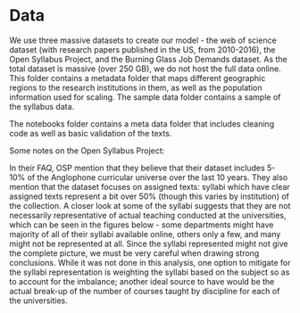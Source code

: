 # Data

We use three massive datasets to create our model - the web of science dataset (with research papers published in the US, from 2010-2016), the Open Syllabus Project, and the Burning Glass Job Demands dataset. As the total dataset is massive (over 250 GB), we do not host the full data online. This folder contains a metadata folder that maps different geographic regions to the research institutions in them, as well as the population information used for scaling. The sample data folder contains a sample of the syllabus data.

The notebooks folder contains a meta data folder that includes cleaning code as well as basic validation of the texts.

Some notes on the Open Syllabus Project:

In their FAQ, OSP mention that they believe that their dataset includes 5-10\% of the Anglophone curricular universe over the last 10 years. They also mention that the dataset focuses on assigned texts: syllabi which have clear assigned texts represent a bit over 50\% (though this varies by institution) of the collection. A closer look at some of the syllabi suggests that they are not necessarily representative of actual teaching conducted at the universities, which can be seen in the figures below - some departments might have majority of all of their syllabi available online, others only a few, and many might not be represented at all. Since the syllabi represented might not give the complete picture, we must be very careful when drawing strong conclusions. While it was not done in this analysis, one option to mitigate for the syllabi representation is weighting the syllabi based on the subject so as to account for the imbalance; another ideal source to have would be the actual break-up of the number of courses taught by discipline for each of the universities.



